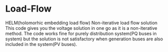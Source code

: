 # Load-Flow
HELM(holomorhic embedding load flow)
Non-iterative load flow solution
This code gives you the voltage solution in one go as it is a non-iterative method.
The code works fine for purely distribution system(PQ buses in system) but the solution is not satisfactory when generation buses are also included in the system(PV buses).

